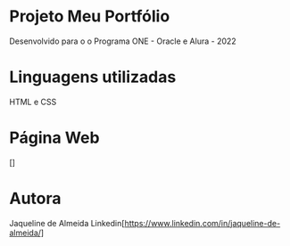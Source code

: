 # Projeto Meu Portfólio

Desenvolvido para o o Programa ONE - Oracle e Alura - 2022


# Linguagens utilizadas

HTML e CSS

# Página Web
[]

# Autora

Jaqueline de Almeida 
Linkedin[https://www.linkedin.com/in/jaqueline-de-almeida/]




